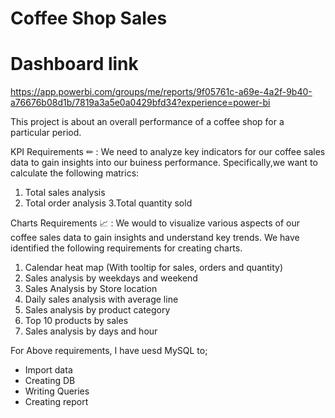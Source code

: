 # Coffee Shop Sales

# Dashboard  link
 https://app.powerbi.com/groups/me/reports/9f05761c-a69e-4a2f-9b40-a76676b08d1b/7819a3a5e0a0429bfd34?experience=power-bi

This project is about an overall performance of a coffee shop for a particular period.

KPI Requirements ✏ :
 We need to analyze key indicators for our coffee sales data to gain insights into our buiness performance. Specifically,we want to calculate the following matrics:

1. Total sales analysis
2. Total order analysis
3.Total quantity sold

Charts Requirements 📈 :
 We would to visualize various aspects of our coffee sales data to gain insights and understand key trends. We have identified the following requirements for creating charts.

1. Calendar heat map (With tooltip for sales, orders and quantity)
2. Sales analysis by weekdays and weekend
3. Sales Analysis by Store location
4. Daily sales analysis with average line
5. Sales analysis by product category
6. Top 10 products by sales 
7. Sales analysis by days and hour

For Above requirements, I have uesd MySQL to;
 * Import data
 * Creating DB
 * Writing Queries
 * Creating report
